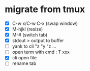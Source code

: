  # migrate from tmux
 - [x] C-w x/C-w C-x (swap window)
 - [x] M-hjkl (resize)
 - [x] M-# (switch tab)
 - [x] stdout > output to buffer
 - [ ] yank to cli "z "y "z ...
 - [ ] open term with cmd : T xxx
 - [x] cli open file
 - [ ] rename tab
